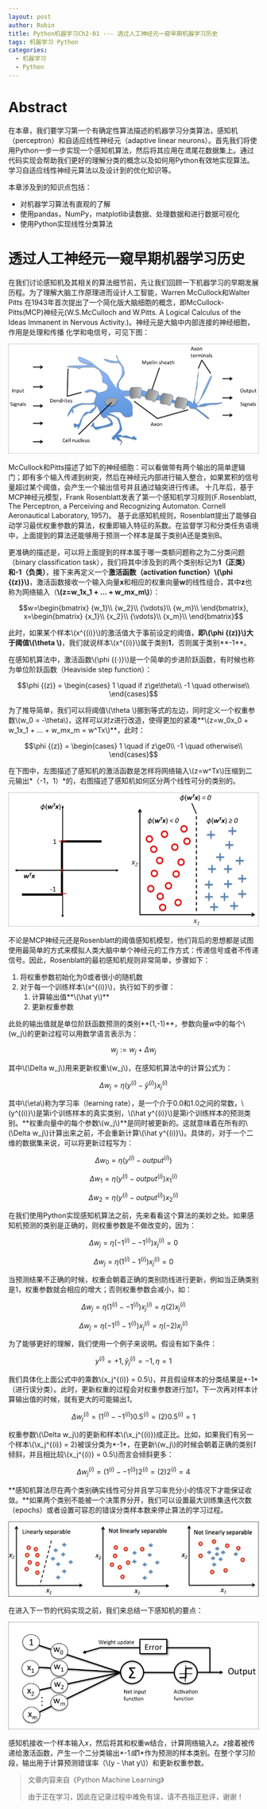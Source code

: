 ```yaml
---
layout: post
author: Robin
title: Python机器学习Ch2-01 --- 透过人工神经元一窥早期机器学习历史
tags: 机器学习 Python
categories:
  - 机器学习 
  - Python
---
```


# Abstract

在本章，我们要学习第一个有确定性算法描述的机器学习分类算法，感知机（perceptron）和自适应线性神经元（adaptive linear neurons）。首先我们将使用Python一步一步实现一个感知机算法，然后将其应用在鸢尾花数据集上。通过代码实现会帮助我们更好的理解分类的概念以及如何用Python有效地实现算法。学习自适应线性神经元算法以及设计到的优化知识等。

本章涉及到的知识点包括：
* 对机器学习算法有直观的了解
* 使用pandas，NumPy，matplotlib读数据、处理数据和进行数据可视化
* 使用Python实现线性分类算法

# 透过人工神经元一窥早期机器学习历史

在我们讨论感知机及其相关的算法细节前，先让我们回顾一下机器学习的早期发展历程。为了理解大脑工作原理进而设计人工智能，Warren McCullock和Walter Pitts 在1943年首次提出了一个简化版大脑细胞的概念，即McCullock-Pitts(MCP)神经元(W.S.McCulloch and W.Pitts. A Logical Calculus of the Ideas Immanent in Nervous Activity.)。神经元是大脑中内部连接的神经细胞，作用是处理和传播 化学和电信号，可见下图： 

![](/assets/human-brain.jpg)

McCullock和Pitts描述了如下的神经细胞：可以看做带有两个输出的简单逻辑门；即有多个输入传递到树突，然后在神经元内部进行输入整合，如果累积的信号量超过某个阈值，会产生一个输出信号并且通过轴突进行传递。 十几年后，基于MCP神经元模型，Frank Rosenblatt发表了第一个感知机学习规则(F.Rosenblatt, The Perceptron, a Perceiving and Recognizing Automaton. Cornell Aeronautical Laboratory, 1957)。 基于此感知机规则，Rosenblatt提出了能够自动学习最优权重参数的算法，权重即输入特征的系数。在监督学习和分类任务语境中，上面提到的算法还能够用于预测一个样本是属于类别A还是类别B。

更准确的描述是，可以将上面提到的样本属于哪一类额问题称之为二分类问题（binary classification task），我们将其中涉及到的两个类别标记为**1（正类）**和**-1（负类）**，接下来再定义一个**激活函数（activation function）\\(\phi
{(z)}\\)**，激活函数接收一个输入向量**x**和相应的权重向量**w**的线性组合，其中**z**也称为网络输入（**\\(z=w_1x_1 + ... + w_mx_m\\)**）：

$$w=\begin{bmatrix}
{w_1}\\
{w_2}\\
{\vdots}\\
{w_m}\\
\end{bmatrix}, x=\begin{bmatrix}
{x_1}\\
{x_2}\\
{\vdots}\\
{x_m}\\
\end{bmatrix}$$

此时，如果某个样本\\(x^{(i)}\\)的激活值大于事前设定的阈值，**即\\(\phi
{(z)}\\)大于阈值\\(\theta
\\)**，我们就说样本\\(x^{(i)}\\)属于类别**1**，否则属于类别**-1**。

在感知机算法中，激活函数\\(\phi
{(·)}\\)是一个简单的步进阶跃函数，有时候也称为单位阶跃函数（Heaviside step function）：

$$\phi
{(z)} = \begin{cases}
1 \quad if z\ge\theta\\
-1 \quad otherwise\\
\end{cases}$$

为了推导简单，我们可以将阈值\\(\theta
\\)挪到等式的左边，同时定义一个权重参数\\(w_0 = -\theta\\)，这样可以对*z*进行改造，使得更加的紧凑**\\(z=w_0x_0 + w_1x_1 + ... + w_mx_m = w^Tx\\)**，此时：

$$\phi
{(z)} = \begin{cases}
1 \quad if z\ge0\\
-1 \quad otherwise\\
\end{cases}$$

在下图中，左图描述了感知机的激活函数是怎样将网络输入\\(z=w^Tx\\)压缩到二元输出*（-1，1）*的，右图描述了感知机如何区分两个线性可分的类别的。

![](/assets/perceptron.jpg)

不论是MCP神经元还是Rosenblatt的阈值感知机模型，他们背后的思想都是试图使用最简单的方式来模拟人类大脑中单个神经元的工作方式：传递信号或者不传递信号。因此，Rosenblatt的最初感知机规则非常简单，步骤如下：

1. 将权重参数初始化为0或者很小的随机数
2. 对于每一个训练样本\\(x^{(i)}\\)，执行如下的步骤：
	1. 计算输出值**\\(\hat y\\)**
	2. 更新权重参数

此处的输出值就是单位阶跃函数预测的类别**(1,-1)**，参数向量*w*中的每个\\(w_j\\)的更新过程可以用数学语言表示为：

$$w_j := w_j + \Delta w_j$$

其中\\(\Delta w_j\\)用来更新权重\\(w_j\\)，在感知机算法中的计算公式为：

$$\Delta w_j = \eta (y^{(i)} - \hat y^{(i)})x_j^{(i)}$$

其中\\(\eta\\)称为学习率（learning rate），是一个介于0.0和1.0之间的常数，\\(y^{(i)}\\)是第i个训练样本的真实类别，\\(\hat y^{(i)}\\)是第i个训练样本的预测类别。**权重向量中的每个参数\\(w_j\\)**是同时被更新的。这就意味着在所有的\\(\Delta w_j\\)计算出来之前，不会重新计算\\(\hat y^{(i)}\\)。具体的，对于一个二维的数据集来说，可以将更新过程写为：

$$\Delta w_0 = \eta (y^{(i)} - output^{(i)})$$

$$\Delta w_1 = \eta (y^{(i)} - output^{(i)})x_1^{(i)}$$

$$\Delta w_2 = \eta (y^{(i)} - output^{(i)})x_2^{(i)}$$

在我们使用Python实现感知机算法之前，先来看看这个算法的美妙之处。如果感知机预测的类别是正确的，则权重参数是不做改变的，因为：

$$\Delta w_j = \eta (-1^{(i)} - -1^{(i)})x_j^{(i)} = 0$$


$$\Delta w_j = \eta (1^{(i)} - 1^{(i)})x_j^{(i)} = 0$$

当预测结果不正确的时候，权重会朝着正确的类别防线进行更新，例如当正确类别是1，权重参数就会相应的增大；否则权重参数会减小，如：

$$\Delta w_j = \eta (1^{(i)} - -1^{(i)})x_j^{(i)} = \eta (2)x_j^{(i)}$$

$$\Delta w_j = \eta (-1^{(i)} - 1^{(i)})x_j^{(i)} = \eta (-2)x_j^{(i)}$$

为了能够更好的理解，我们使用一个例子来说明。假设有如下条件：

$$y^{(i)} = +1, \hat y_j^{(i)} = -1, \eta = 1$$

我们具体化上面公式中的乘数\\(x_j^{(i)} = 0.5\\)，并且假设样本的分类结果是*-1*（进行误分类）。此时，更新权重的过程会对权重参数进行加*1*，下一次再对样本计算输出值的时候，就有更大的可能输出*1*。


$$\Delta w_j^{(i)} = (1^{(i)} - -1^{(i)})0.5^{(i)} = (2)0.5^{(i)} = 1$$

权重参数\\(\Delta w_j\\)的更新和样本\\(\x_j^{(i)}\)成正比。比如，如果我们有另一个样本\\(\x_j^{(i)} = 2\)被误分类为*-1*，在更新\\(w_j\\)的时候会朝着正确的类别*1*倾斜，并且相比较\\(x_j^{(i)} = 0.5\\)而言会倾斜更多：

$$\Delta w_j^{(i)} = (1^{(i)} - -1^{(i)})2^{(i)} = (2)2^{(i)} = 4$$

**感知机算法尽在两个类别确实线性可分并且学习率充分小的情况下才能保证收敛。**如果两个类别不能被一个决策界分开，我们可以设置最大训练集迭代次数（epochs）或者设置可容忍的错误分类样本数来停止算法的学习过程。

![](/assets/linearly-separable.jpg)

在进入下一节的代码实现之前，我们来总结一下感知机的要点：

![](/assets/perceptron-key.jpg)

感知机接收一个样本输入*x*，然后将其和权重w结合，计算网络输入*z*。*z*接着被传递给激活函数，产生一个二分类输出*-1*或*1*作为预测的样本类别。在整个学习阶段，输出用于计算预测错误率（\\(y - \hat y\\)）和更新权重参数。


> 文章内容来自《Python Machine Learning》
> 
> 由于正在学习，因此在记录过程中难免有误，请不吝指正批评，谢谢！
